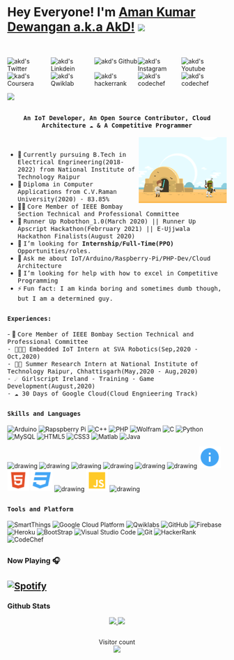 # Hey Everyone! I'm [Aman Kumar Dewangan a.k.a AkD!](https://github.com/amandewatnitrr) <img src="https://github.com/himanshusharma89/himanshusharma89/blob/master/Hi.gif" width="25px">
<br><br>
<a href="https://twitter.com/amandewatnitrr">
  <img align="left" alt="akd's Twitter" width="100px" src="https://img.shields.io/badge/Twitter-1DA1F2?style=for-the-badge&logo=Twitter&logoColor=white" />
</a>
<a href="https://www.linkedin.com/in/aman-kumar-dewangan-akd13o1/">
  <img align="left" alt="akd's Linkdein" width="100px" src="https://img.shields.io/badge/Linkedin-0A66C2?style=for-the-badge&logo=Linkedin&logoColor=white" />
</a>
<a href="https://github.com/amandewatnitrr">
  <img align="left" alt="akd's Github" width="100px" src="https://img.shields.io/badge/Github-181717?style=for-the-badge&logo=Github&logoColor=white" />
</a>
<a href="https://www.instagram.com/akd_beast_slayer/">
  <img align="left" alt="akd's Instagram" width="100px" src="https://img.shields.io/badge/Instagram-E4405F?style=for-the-badge&logo=instagram&logoColor=white" />
</a>
<a href="https://www.youtube.com/channel/UCJ3giAOL-ycnqLDCA96AJag">
  <img align="left" alt="akd's Youtube" width="100px" src="https://img.shields.io/badge/YouTube-FF0000?style=for-the-badge&logo=YouTube&logoColor=white" />
</a>
<a href="https://www.coursera.org/user/b64b50f1306c84937347735b9120e533">
  <img align="left" alt="kad's Coursera" width="100px" src="https://img.shields.io/badge/Coursera-0056D2?style=for-the-badge&logo=Coursera&logoColor=white" />
</a>
<a href="https://www.qwiklabs.com/public_profiles/d9014880-0e88-42ad-abee-5e6e5e380de5">
  <img align="left" alt="akd's Qwiklab" width="100px" src="https://img.shields.io/badge/Qwiklabs-F5CD0E?style=for-the-badge&logo=Qwiklabs&logoColor=black" />
</a>
<br><br>
<a href="https://www.hackerrank.com/amandewatnitrr?hr_r=1">
  <img align="left" alt="akd's hackerrank" width="100px" src="https://img.shields.io/badge/HackerRank-2EC866?style=for-the-badge&logo=HackerRank&logoColor=black" />
</a>
<a href="https://www.codechef.com/users/amandewatnitrr">
  <img align="left" alt="akd's codechef" width="100px" src="https://img.shields.io/badge/Codechef-5B4638?style=for-the-badge&logo=CodeChef&logoColor=white" />
</a>
<a href="mailto:amandewatnitrr@gmail.com">
  <img align="left" alt="akd's codechef" width="70px" src="https://img.shields.io/badge/Gmail-EA4335?style=for-the-badge&logo=Gmail&logoColor=white" />
</a>

<br><br>
![](https://github.com/amandewatnitrr/amandewatnitrr/blob/main/header_.png)

## <p align="center"><h4 align="center"><samp> An IoT Developer, An Open Source Contributor, Cloud Architecture ☁  & A Competitive Programmer </samp></h4></p>

<div>
<img align="right" src="https://github.com/amandewatnitrr/amandewatnitrr/blob/main/terminal.gif" width="40%"/>
  <br>

- 👷 <samp>Currently pursuing B.Tech in Electrical Engrineering(2018-2022) from National Institute of Technology Raipur
- 🔭 <samp>Diploma in Computer Applications from C.V.Raman University(2020) - 83.85%
- ✍🏻 <samp>Core Member of IEEE Bombay Section Technical and Professional Committee 
- 🥇 <samp>Runner Up Robothon_1.0(March 2020) || Runner Up Apscript Hackathon(Febrruary 2021) || E-Ujjwala Hackathon Finalists(August 2020) 
- 💼 <samp>I’m looking for **Internship/Full-Time(PPO)** Opportunities/roles.
- 💬 <samp>Ask me about IoT/Arduino/Raspberry-Pi/PHP-Dev/Cloud Architecture
- 🤔 <samp>I’m looking for help with how to excel in Competitive Programming
- ⚡ <samp>Fun fact: I am kinda boring and sometimes dumb though, but I am a determined guy.
</div>

##

<div>
<h4><b><samp>Experiences:</samp></b></h4>
- 👷 <samp>Core Member of IEEE Bombay Section Technical and Professional Committee<br>
- 👨🏾‍💻 <samp>Embedded IoT Intern at SVA Robotics(Sep,2020 - Oct,2020)<br>
- 🕵🏻 <samp>Summer Research Intern at National Institute of Technology Raipur, Chhattisgarh(May,2020 - Aug,2020)<br>
- ☄️ <samp>Girlscript Ireland - Training - Game Development(August,2020)<br>
- ☁ <samp>30 Days of Google Cloud(Cloud Engnieering Track)<br>
</div>

##
<h4><b><samp>Skills and Languages</samp></b></h4>

![Arduino](https://img.shields.io/badge/Arduino-00979D?style=flat-square&logo=Arduino&logoColor=white)
![Rapspberry Pi](https://img.shields.io/badge/Raspberry_pi-C51A4A?style=flat-square&logo=raspberry-pi&logoColor=white)
![C++](https://img.shields.io/badge/C++-00599C?style=flat-square&logo=c%2B%2B&logoColor=white)
![PHP](https://img.shields.io/badge/PHP-777BB4?style=flat-square&logo=php&logoColor=white)
![Wolfram](https://img.shields.io/badge/Wolfram-DD1100?style=flat-square&logo=Wolfram&logoColor=white)
![C](https://img.shields.io/badge/C-27338e?style=flat-square&logo=c&logoColor=white)
![Python](https://img.shields.io/badge/Python-3776AB?style=flat-square&logo=Python&logoColor=white)
![MySQL](https://img.shields.io/badge/MySQL-4479A1?style=flat-square&logo=MySQL&logoColor=white)
![HTML5](https://img.shields.io/badge/HTML5-E34F26?style=flat-square&logo=HTML5&logoColor=white)
![CSS3](https://img.shields.io/badge/CSS3-1572B6?style=flat-square&logo=CSS3&logoColor=white)
![Matlab](https://img.shields.io/badge/MATLAB-800000?style=flat-square&logo=MathWorks&logoColor=white)
![Java](https://img.shields.io/badge/Java-013243?style=flat-square&logo=Java&logoColor=white)

<span>
<img src="https://github.com/amandewatnitrr/amandewatnitrr/blob/main/imgs/c.svg" alt="drawing" width="50"/>
<img src="https://github.com/amandewatnitrr/amandewatnitrr/blob/main/imgs/arduino-1.svg" alt="drawing" width="50"/>
<img src="https://github.com/amandewatnitrr/amandewatnitrr/blob/main/imgs/raspberry-pi.svg" alt="drawing" width="50"/>
<img src="https://github.com/amandewatnitrr/amandewatnitrr/blob/main/imgs/php-1.svg" alt="drawing" width="50"/>
<img src="https://github.com/amandewatnitrr/amandewatnitrr/blob/main/imgs/python-5.svg" alt="drawing" width="50"/>
<img src="https://github.com/amandewatnitrr/amandewatnitrr/blob/main/imgs/mysql-6.svg" alt="drawing" width="50"/>
<img src="https://github.com/amandewatnitrr/amandewatnitrr/blob/main/imgs/readme.svg" alt="drawing" width="50"/>
<img src="https://github.com/amandewatnitrr/amandewatnitrr/blob/main/imgs/html.svg" alt="drawing" width="50"/>
<img src="https://github.com/amandewatnitrr/amandewatnitrr/blob/main/imgs/css.svg" alt="drawing" width="50"/>
<img src="https://github.com/amandewatnitrr/amandewatnitrr/blob/main/imgs/bootstrap-5-1.svg" alt="drawing" width="50"/>
<img src="https://github.com/amandewatnitrr/amandewatnitrr/blob/main/imgs/javascript.svg" alt="drawing" width="50"/>
<img src="https://github.com/amandewatnitrr/amandewatnitrr/blob/main/imgs/wolfram-language.svg" alt="drawing" width="50"/>
  </span>
    
##
<h4><b><samp>Tools and Platform</samp></b></h4>

![SmartThings](https://img.shields.io/badge/SmartThings-777BB4?style=flat-square&logo=SmartThings&logoColor=white)
![Google Cloud Platform](https://img.shields.io/badge/Google_Cloud-4285F4?style=flat-square&logo=google-cloud&logoColor=white)
![Qwiklabs](https://img.shields.io/badge/Qwiklabs-F5CD0E?style=flat-square&logo=Qwiklabs&logoColor=800000)
![GitHub](https://img.shields.io/badge/GitHub-181717?style=flat-square&logo=github)
![Firebase](https://img.shields.io/badge/Firebase-ffcb2c?style=flat-square&logo=Firebase&logoColor=DD1100)
![Heroku](https://img.shields.io/badge/Heroku-430098?style=flat-square&logo=Heroku&logoColor=white)
![BootStrap](https://img.shields.io/badge/Bootstrap-7952B3?style=flat-square&logo=bootstrap&logoColor=white)
![Visual Studio Code](https://img.shields.io/badge/Visual_Studio_Code-007ACC?style=flat-square&logo=Visual-Studio-Code&logoColor=white)
![Git](https://img.shields.io/badge/Git-F05032?style=flat-square&logo=Git&logoColor=white)
![HackerRank](https://img.shields.io/badge/HackerRank-107C10?style=flat-square&logo=HackerRank&logoColor=black)
![CodeChef](https://img.shields.io/badge/CodeChef-5B4638?style=flat-square&logo=CodeChef&logoColor=white)

##

### Now Playing 🎧
[![Spotify](https://spotify-recently-played-6w8ea7g4e.vercel.app/api/spotify)](https://open.spotify.com/user/mkc5sfwxh876iwvcolt04s5gb)
<br/>
---
### Github Stats
<!--
[![GitHub stats](https://github-readme-stats.vercel.app/api?username=amandewatnitrr&count_private=true&show_icons=true&theme=algolia&&include_all_commits=true)](https://github.com/amandewatnitrr/github-readme-stats-1)    [![Top Langs](https://github-readme-stats.vercel.app/api/top-langs/?username=amandewatnitrr&hide=html,css,javascript)](https://github.com/amandewatnitrr/github-readme-stats-1)-->
<p align="center">
  <a href="https://github.com/amandewatnitrr">
    <img height="180em" src="https://github-readme-stats.vercel.app/api?username=amandewatnitrr&count_private=true&show_icons=true&theme=algolia&&include_all_commits=true"/>
    <img height="180em" src="https://github-readme-stats-eight-theta.vercel.app/api/top-langs/?username=amandewatnitrr&hide=html,css,javascript&layout=compact&langs_count=8&theme=algolia"/>
  </a>
</p>

##
<p align="center"> 
  Visitor count<br>
  <img src="https://profile-counter.glitch.me/amandewatnitrr/count.svg" />
</p>

